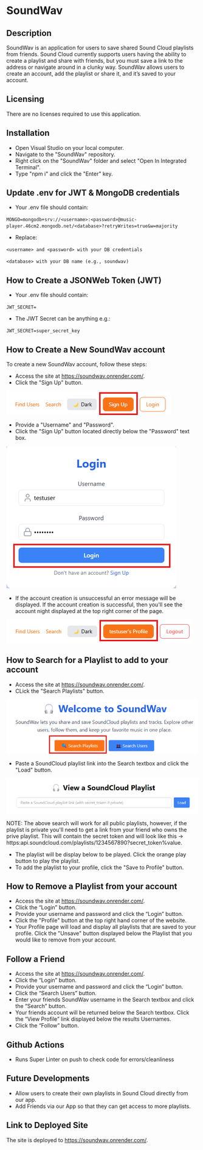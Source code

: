 # SoundWav

## Description
SoundWav is an application for users to save shared Sound Cloud playlists from friends. Sound Cloud currently supports users having the ability to create a playlist and share with friends, but you must save a link to the address or navigate around in a clunky way. SoundWav allows users to create an account, add the playlist or share it, and it’s saved to your account.

## Licensing
There are no licenses required to use this application.

## Installation
- Open Visual Studio on your local computer.
- Navigate to the "SoundWav" repository.
- Right click on the "SoundWav" folder and select "Open In Integrated Terminal".
- Type "npm i" and click the "Enter" key.

## Update .env for JWT & MongoDB credentials
- Your .env file should contain:

`MONGO=mongodb+srv://<username>:<password>@music-player.46cm2.mongodb.net/<database>?retryWrites=true&w=majority`

- Replace:

`<username> and <password> with your DB credentials`

`<database> with your DB name (e.g., soundwav)`

## How to Create a JSONWeb Token (JWT)
- Your .env file should contain:

`JWT_SECRET=`

- The JWT Secret can be anything e.g.:

`JWT_SECRET=super_secret_key`

## How to Create a New SoundWav account
To create a new SoundWav account, follow these steps:

- Access the site at https://soundwav.onrender.com/.
- Click the "Sign Up" button.

![Sign_Up_Button](./src/assets/images/01_Sign_Up_button.png)

- Provide a "Username" and "Password".
- Click the "Sign Up" button located directly below the "Password" text box.

![Create_Account_Button](./src/assets/images/02_Create_Account.png)

- If the account creation is unsuccessful an error message will be displayed. If the account creation is successful, then you'll see the account night displayed at the top right corner of the page.

![User_Profile_Logged_In](src/assets/images/03_Account_Creation.png)

## How to Search for a Playlist to add to your account
- Access the site at https://soundwav.onrender.com/.
- CLick the "Search Playlists" button.

![Search_Playlists_Button](src/assets/images/04_Search_Playlists.png)
  
- Paste a SoundCloud playlist link into the Search textbox and click the "Load" button.

![Search_Playlists_Textbox](src/assets/images/05_Searching_Playlists.png)

NOTE: The above search will work for all public playlists, however, if the playlist is private you'll need to get a link from your friend who owns the prive playlist. This will contain the secret token and will look like this -> https:api.soundcloud.com/playlists/1234567890?secret_token%value.

- The playlist will be display below to be played. Click the orange play button to play the playlist.
- To add the playlist to your profile, click the "Save to Profile" button.

## How to Remove a Playlist from your account
- Access the site at https://soundwav.onrender.com/.
- Click the “Login” button.
- Provide your username and password and click the “Login” button.
- Click the "Profile" button at the top right hand corner of the website.
- Your Profile page will load and display all playlists that are saved to your profile.  Click the "Unsave" button displayed below the Playlist that you would like to remove from your account.

## Follow a Friend
- Access the site at https://soundwav.onrender.com/.
- Click the “Login” button.
- Provide your username and password and click the “Login” button.
- Click the “Search Users” button.
- Enter your friends SoundWav username in the Search textbox and click the “Search” button.
- Your friends account will be returned below the Search textbox. Click the “View Profile” link displayed below the results Usernames.
- Click the “Follow” button.


## Github Actions
- Runs Super Linter on push to check code for errors/cleanliness

## Future Developments
-	Allow users to create their own playlists in Sound Cloud directly from our app.
-	Add Friends via our App so that they can get access to more playlists.

## Link to Deployed Site
The site is deployed to https://soundwav.onrender.com/.
